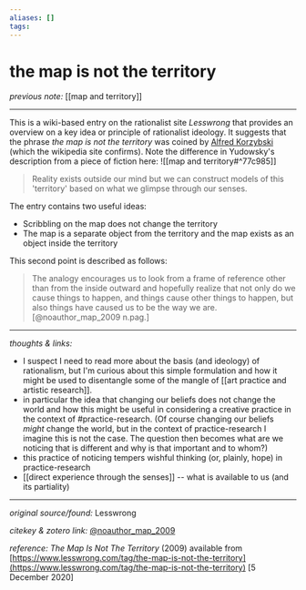 ```yaml
---
aliases: []
tags:
---
```


# the map is not the territory

_previous note:_ [[map and territory]]

---

This is a wiki-based entry on the rationalist site _Lesswrong_ that provides an overview on a key idea or principle of rationalist ideology. It suggests that the phrase _the map is not the territory_ was coined by [Alfred Korzybski](https://en.wikipedia.org/wiki/Alfred_Korzybski) (which the wikipedia site confirms). Note the difference in Yudowsky's description from a piece of fiction here: ![[map and territory#^77c985]]

>Reality exists outside our mind but we can construct models of this 'territory' based on what we glimpse through our senses.

The entry contains two useful ideas:

- Scribbling on the map does not change the territory
- The map is a separate object from the territory and the map exists as an object inside the territory

This second point is described as follows:

>The analogy encourages us to look from a frame of reference other than from the inside outward and hopefully realize that not only do we cause things to happen, and things cause other things to happen, but also things have caused us to be the way we are.[@noauthor_map_2009 n.pag.]

---

_thoughts & links:_

- I suspect I need to read more about the basis (and ideology) of rationalism, but I'm curious about this simple formulation and how it might be used to disentangle some of the mangle of [[art practice and artistic research]].
- in particular the idea that changing our beliefs does not change the world and how this might be useful in considering a creative practice in the context of #practice-research. (Of course changing our beliefs _might_ change the world, but in the context of practice-research I imagine this is not the case. The question then becomes what are we noticing that is different and why is that important and to whom?) 
- this practice of noticing tempers wishful thinking (or, plainly, hope) in practice-research
- [[direct experience through the senses]] -- what is available to us (and its partiality)



---

_original source/found:_ Lesswrong

_citekey & zotero link:_ [@noauthor_map_2009](zotero://select/items/1_LA5JMQXF)

_reference:_ _The Map Is Not The Territory_ (2009) available from [https://www.lesswrong.com/tag/the-map-is-not-the-territory](https://www.lesswrong.com/tag/the-map-is-not-the-territory) \[5 December 2020\]



